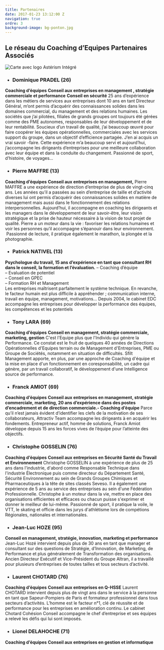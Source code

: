 ```yaml
---
title: Partenaires
date: 2017-01-23 13:12:00 Z
navigation: true
ordre: 3
background-image: bg-ponton.jpg
---
```


## Le réseau du Coaching d’Equipes Partenaires Associés


![Carte avec logo Astérism Intégré](/uploads/carte--logo-asterism-integre.png)

 - ### Dominique PRADEL (26)
 **Coaching d’équipes**
 **Conseil aux entreprises en management , stratégie commerciale et performance**
 **Conseil en sécurité**
 25 ans d’expérience dans les métiers de services aux entreprises dont 10 ans en tant Directeur Général, m’ont permis d’acquérir des connaissances solides dans les domaines commercial, du management et des relations humaines.   Les sociétés que j’ai pilotées, filiales de grands groupes ont toujours été gérées comme des PME autonomes, responsables de leur développement et de leur rentabilité.
 Soucieux d’un travail de qualité, j’ai beaucoup œuvré pour faire coopérer les équipes opérationnelles, commerciales avec les services support du groupe, dans un objectif d’efficience partagée. J’en ai acquis un vrai savoir -faire.
 Cette expérience m’a beaucoup servi et aujourd’hui, j’accompagne les dirigeants d’entreprises pour une meilleure collaboration avec leur équipe et dans la conduite du changement.
 Passionné de sport, d’histoire, de voyages…

 - ### Pierre MAFFRE (13)
 **Coaching d’équipes**
 **Conseil aux entreprises en management,**
 Pierre MAFFRE a une expérience de direction d’entreprise de plus de vingt-cinq ans. Les années qu’il a passées au sein d’entreprise de taille et d’activité diverses lui ont permis d’acquérir des connaissances solides en matière de management mais aussi dans le fonctionnement des relations interpersonnelles. Aujourd’hui, il accompagne en coaching les dirigeants et les managers dans le développement de leur savoir-être, leur vision stratégique et la prise de hauteur nécessaire à la vision de tout projet de qualité. Pierre a un moteur dans la vie : favoriser les relations humaines et voir les personnes qu’il accompagne s’épanouir dans leur environnement.  Passionné de lecture, il pratique également le marathon, la plongée et la photographie.
   
 - ### Patrick NATIVEL (13)
 **Psychologue du travail, 15 ans d’expérience en tant que consultant RH dans le conseil, la formation et l’évaluation.**
    – Coaching d’équipe  
    – Evaluation de potentiel  
    – Conseil en GPEC  
    – Formation RH et Management  
  Les entreprises maîtrisent parfaitement le système technique. En revanche, le facteur humain est plus difficile à appréhender ; communication interne, travail en équipe, management, motivations... Depuis 2004, le cabinet EDC accompagne les entreprises pour développer la performance des équipes, les compétences et les potentiels
 
 - ### Tony LARA (69)
 **Coaching d’équipes** **Conseil en management, stratégie commerciale, marketing, gestion**
 C'est l'Equipe plus que l'Individu qui génère la Performance.
 Ce constat est le fruit de quelques 40 années de Directions Opérationnelles d'Equipes terrain ou de Management d'Entreprises, PME ou Groupe de Sociétés, notamment en situation de difficultés.
 Sfilt Management apporte, en plus, par une approche de Coaching d'équipe et la mise en place d'un fonctionnement en coresponsabilité, un cadre qui génère, par un  travail collaboratif, le développement d'une Intelligence source de performance.

 - ### Franck AMIOT (69)
 **Coaching d’équipes** 
 **Conseil aux entreprises en management, stratégie commerciale, marketing, 20 ans d’expérience dans des postes d’encadrement et de direction commerciale.- Coaching d’équipe**
 Parce qu’il n’est jamais évident d’identifier les clefs de la motivation de ses collaborateurs, Attractiv Team accompagne les dirigeants à en acquérir les fondements. Entrepreneur actif, homme de solutions, Franck Amiot développe depuis 15 ans les forces vives de l’équipe pour l’atteinte des objectifs.

 - ### Christophe GOSSELIN (76)
 **Coaching d’équipes**
 **Conseil aux entreprises en Sécurité Santé du Travail et Environnement**
 Christophe GOSSELIN à une expérience de plus de 25 ans dans l'industrie, d'abord comme Responsable Technique dans l'industrie Électronique puis comme directeur du Département Santé, Sécurité Environnement au sein de Grands Groupes Chimiques et Pharmaceutiques à la tête de sites classés Seveso. Il a également une expérience de 5 ans au service des entreprises au sein d'une Fédération Professionnelle. Christophe à un moteur dans la vie, mettre en place des organisations efficientes et efficaces ou chacun puisse s'exprimer et donner le meilleur de lui-même. Passionné de sport, il pratique la voile, le VTT, le skating et officie dans les jurys d'athlétisme lors de compétions Régionales, nationales et internationales.

 - ### Jean-Luc HOZE (95)
 **Conseil en management, stratégie, innovation, marketing et performance**
 Jean-Luc Hozé intervient depuis plus de 30 ans en tant que manager et consultant sur des questions de Stratégie, d’Innovation, de Marketing, de Performance et plus généralement de Transformation des organisations.
 Ancien Directeur Exécutif et Vice-Président du Groupe Altran, il a travaillé pour plusieurs d’entreprises de toutes tailles et tous secteurs d’activité.

 - ### Laurent CHOTARD (76)
 **Coaching d’équipes**
 **Conseil aux entreprises en Q-HSSE**
 Laurent CHOTARD intervient depuis plus de vingt ans dans le service à la personne en tant que Sapeur-Pompiers de Paris et formateur professionnel dans tous secteurs d’activités. L’homme est le facteur n°1, clé de réussite et de performance pour les entreprises en amélioration continu. Le cabinet  Chotard Cohésion Conseil accompagne le chef d’entreprise et ses équipes a relevé les défis qui lui sont imposés.

 - ### Lionel DELAHOCHE (71)
 **Coaching d’équipes**
 **Conseil aux entreprises en gestion et informatique**